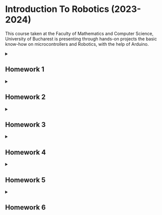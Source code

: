 # Introduction To Robotics (2023-2024)
This course taken at the Faculty of Mathematics and Computer Science, University of Bucharest is presenting through hands-on projects the basic know-how on microcontrollers and Robotics, with the help of Arduino.

<details>
<summary>
  
  ## Homework 1

 </summary>
 
### Technical Task : 
- Control each color of the RGB LED (Red, Green, Blue) with 3 potentiometers and write the
mapped values to the LED pins.

#### Link video YouTube : https://youtu.be/YBlDi4F6qHw?si=--Z2Zk2bOt9gVghe

![RGB_Led](https://github.com/Smaranda02/IntroductionToRobotics/assets/62556419/1a9f3c76-5724-4067-98f2-6cd62dcbefde)
</details>


<details>
<summary>
  
  ## Homework 2  

 </summary>
 
### Technical Task : 
Simulates a 3-floor elevator using  Arduino.
- 3 LEDs for each floor and 1 representing 
the elevator’s operational state which blinks when the elevator is moving
- 3 call buttons from each floor. When pressed, the elevator simulates a movement towards
the floor after a short interval.
- 1 buzzer which sound briefly during elevator arriving at the desired floor or doors closing and movement 

#### Link video YouTube : https://youtu.be/plprVaXs6RE?si=7qVTJfLfIF43Z5FZ
![elevator](https://github.com/Smaranda02/IntroductionToRobotics/assets/62556419/e48ecd26-a915-4afc-984b-167fa4bb9d89)
</details>

<details>
<summary>
  
  ## Homework 3 

 </summary>

### Task :
Use the joystick to control the position of
the segment and ”draw” on the  7-segment display . 

![7_SegmentDisplay](https://github.com/Smaranda02/IntroductionToRobotics/assets/62556419/ac76bb89-bec1-4c62-ac10-d5d18891bd9c)

#### Link video YouTube : https://youtu.be/rHZj7NF1vSM?si=Sbb81Y0wDbydeFjb
</details>

<details>
<summary>
  
  ## Homework 4  

 </summary>

### Task :
Using the 4 digit 7 segment display and 3 buttons,
implement a stopwatch timer that counts in 10ths of a second
and has a save lap functionality.

![4_7SegmentDisplay](https://github.com/Smaranda02/IntroductionToRobotics/assets/62556419/99c824fc-305a-4f9a-ae33-66fec139bb39)

#### Link video YouTube : https://youtu.be/jlFuOYD8d0A?si=XacSXAm1iJ8D0os4
</details>


<details>
<summary>
  
  ## Homework 5

 </summary>

### Task :
Implement a smart environment monitor and looger with the use of sensors (ultrasonic, infrared and photocell) and LEDs for feedback. User interaction with the program is available through a serial menu :)

![sensors](https://github.com/Smaranda02/IntroductionToRobotics/assets/62556419/dfa130a9-b330-46d4-889b-1c9aad72b773)

#### Link video YouTube for sensors : https://youtu.be/kxiF-Dkg9hY?si=jPD9EP9egMK84Fee
#### Link video YouTube for serial menu : https://youtu.be/zwpS8d7qIpE?si=0S9uoU7M5qVoWRYq

</details>



<details>
<summary>
  
  ## Homework 6

 </summary>

### Task :
Basic simulator of Bomberman game using 8x8 matrix, the MAX7219 display driver, a joystick and other components that facilitate a games like experience for a user who tries to destroy the obstacles.

![Bomberman](https://github.com/Smaranda02/IntroductionToRobotics/assets/62556419/4e25324b-2434-4f8a-8c8a-5e926c19ffec)

#### References : Bomberman video: https://www.youtube.com/watch?v=2xErEj86Yd

#### Link video YouTube : https://www.youtube.com/watch?v=axd7_uNmOS0

</details>
